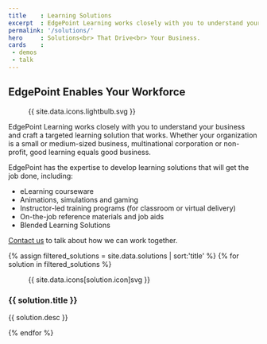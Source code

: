 ```yaml
---
title    : Learning Solutions
excerpt  : EdgePoint Learning works closely with you to understand your business and craft a targeted learning solution that works.
permalink: '/solutions/'
hero     : Solutions<br> That Drive<br> Your Business.
cards    :
 - demos
 - talk
---
```

## EdgePoint Enables Your Workforce

<figure class="featuredIcon">{{ site.data.icons.lightbulb.svg }}</figure>

EdgePoint Learning works closely with you to understand your business and craft a targeted learning solution that works. Whether your organization is a small or medium-sized business, multinational corporation or non-profit, good learning equals good business.

EdgePoint has the expertise to develop learning solutions that will get the job done, including:

* eLearning courseware
* Animations, simulations and gaming
* Instructor-led training programs (for classroom or virtual delivery)
* On-the-job reference materials and job aids
* Blended Learning Solutions

[Contact us](/form/talk/) to talk about how we can work together.

<section id="solutions">
  {% assign filtered_solutions = site.data.solutions | sort:'title' %}
  {% for solution in filtered_solutions %}
    <article class="solution" id='solution_{{ solution.name }}'>
      <figure>{{ site.data.icons[solution.icon]svg }}</figure>
      <section>
        <h3>{{ solution.title }}</h3>
        <p>{{ solution.desc }}</p>
        <!-- <p><a href='{{ solution.link }}' class='button'>Learn More</a></p> -->
      </section>
    </article>
  {% endfor %}
</section>
